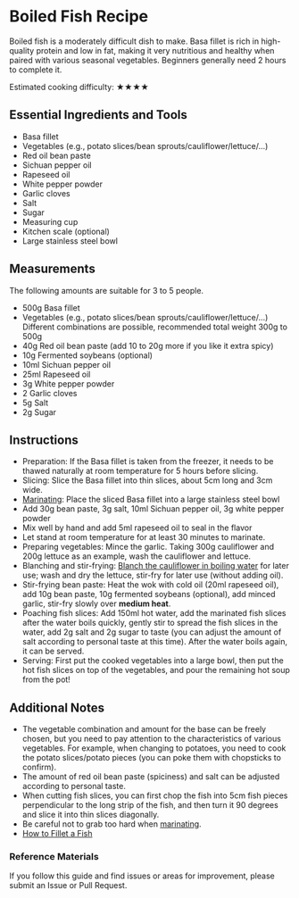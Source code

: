 # Boiled Fish Recipe

Boiled fish is a moderately difficult dish to make. Basa fillet is rich in high-quality protein and low in fat, making it very nutritious and healthy when paired with various seasonal vegetables. Beginners generally need 2 hours to complete it.

Estimated cooking difficulty: ★★★★

## Essential Ingredients and Tools

- Basa fillet
- Vegetables (e.g., potato slices/bean sprouts/cauliflower/lettuce/...)
- Red oil bean paste
- Sichuan pepper oil
- Rapeseed oil
- White pepper powder
- Garlic cloves
- Salt
- Sugar
- Measuring cup
- Kitchen scale (optional)
- Large stainless steel bowl

## Measurements

The following amounts are suitable for 3 to 5 people.

- 500g Basa fillet
- Vegetables (e.g., potato slices/bean sprouts/cauliflower/lettuce/...) Different combinations are possible, recommended total weight 300g to 500g
- 40g Red oil bean paste (add 10 to 20g more if you like it extra spicy)
- 10g Fermented soybeans (optional)
- 10ml Sichuan pepper oil
- 25ml Rapeseed oil
- 3g White pepper powder
- 2 Garlic cloves
- 5g Salt
- 2g Sugar

## Instructions

- Preparation: If the Basa fillet is taken from the freezer, it needs to be thawed naturally at room temperature for 5 hours before slicing.
- Slicing: Slice the Basa fillet into thin slices, about 5cm long and 3cm wide.
- [Marinating](../../tips/learn/学习腌.md): Place the sliced Basa fillet into a large stainless steel bowl
- Add 30g bean paste, 3g salt, 10ml Sichuan pepper oil, 3g white pepper powder
- Mix well by hand and add 5ml rapeseed oil to seal in the flavor
- Let stand at room temperature for at least 30 minutes to marinate.
- Preparing vegetables: Mince the garlic. Taking 300g cauliflower and 200g lettuce as an example, wash the cauliflower and lettuce.
- Blanching and stir-frying: [Blanch the cauliflower in boiling water](../../tips/learn/学习焯水.md) for later use; wash and dry the lettuce, stir-fry for later use (without adding oil).
- Stir-frying bean paste: Heat the wok with cold oil (20ml rapeseed oil), add 10g bean paste, 10g fermented soybeans (optional), add minced garlic, stir-fry slowly over **medium heat**.
- Poaching fish slices: Add 150ml hot water, add the marinated fish slices after the water boils quickly, gently stir to spread the fish slices in the water, add 2g salt and 2g sugar to taste (you can adjust the amount of salt according to personal taste at this time). After the water boils again, it can be served.
- Serving: First put the cooked vegetables into a large bowl, then put the hot fish slices on top of the vegetables, and pour the remaining hot soup from the pot!

## Additional Notes

- The vegetable combination and amount for the base can be freely chosen, but you need to pay attention to the characteristics of various vegetables. For example, when changing to potatoes, you need to cook the potato slices/potato pieces (you can poke them with chopsticks to confirm).
- The amount of red oil bean paste (spiciness) and salt can be adjusted according to personal taste.
- When cutting fish slices, you can first chop the fish into 5cm fish pieces perpendicular to the long strip of the fish, and then turn it 90 degrees and slice it into thin slices diagonally.
- Be careful not to grab too hard when [marinating](../../tips/learn/学习腌.md).
- [How to Fillet a Fish](https://www.youtube.com/watch?v=uXSgGtMkgro)

### Reference Materials

If you follow this guide and find issues or areas for improvement, please submit an Issue or Pull Request.
